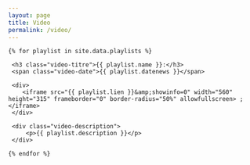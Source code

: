 ```yaml
---
layout: page
title: Video
permalink: /video/ 
---
```


<!-- page vidéo utilisant le fichier data playlist -->

<div>

	{% for playlist in site.data.playlists %}

	 <h3 class="video-titre">{{ playlist.name }}:</h3>
	 <span class="video-date">{{ playlist.datenews }}</span>

	 <div>
   		<iframe src="{{ playlist.lien }}&amp;showinfo=0" width="560" height="315" frameborder="0" border-radius="50%" allowfullscreen> ;</iframe>
	 </div>

	 <div class="video-description">
	     <p>{{ playlist.description }}</p>
	 </div>

	{% endfor %}

</div>